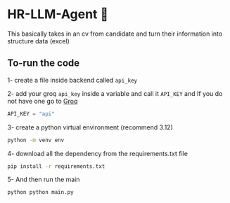 # HR-LLM-Agent 🤖
This basically takes in an cv from candidate and turn their information into structure data (excel)

## To-run the code 
1- create a file inside backend called `api_key`

2- add your groq `api_key` inside a variable and call it `API_KEY` and If you do not have one go to [Groq](groq.com)
  ``` python
  API_KEY = "api"
```

3- create a python virtual environment (recommend 3.12)

``` bash 
python -m venv env
```

4- download all the dependency from the requirements.txt file
``` bash
pip install -r requirements.txt
```

5- And then run the main
```
python python main.py
```
